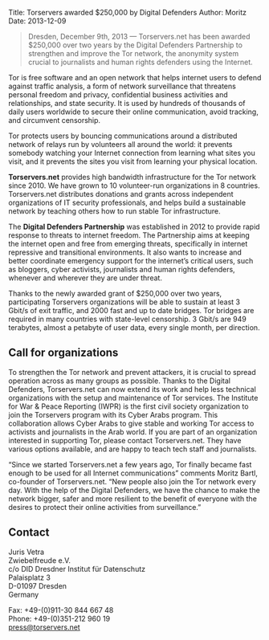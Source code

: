 Title:  Torservers awarded $250,000 by Digital Defenders 
Author: Moritz 
Date: 2013-12-09

> Dresden, December 9th, 2013 — Torservers.net has been awarded
> $250,000 over two years by the Digital Defenders Partnership to
> strengthen and improve the Tor network, the anonymity system
> crucial to journalists and human rights defenders using the Internet.

Tor is free software and an open network that helps internet users to defend against traffic analysis, a form of network surveillance that threatens personal freedom and privacy, confidential business activities and relationships, and state security. It is used by hundreds of thousands of daily users worldwide to secure their online communication, avoid tracking, and circumvent censorship.

Tor protects users by bouncing communications around a distributed network of relays run by volunteers all around the world: it prevents somebody watching your Internet connection from learning what sites you visit, and it prevents the sites you visit from learning your physical location.

**Torservers.net** provides high bandwidth infrastructure for the Tor network since 2010. We have grown to 10 volunteer-run organizations in 8 countries. Torservers.net distributes donations and grants across independent organizations of IT security professionals, and helps build a sustainable network by teaching others how to run stable Tor infrastructure.

The **Digital Defenders Partnership** was established in 2012 to provide rapid response to threats to internet freedom. The Partnership aims at keeping the internet open and free from emerging threats, specifically in internet repressive and transitional environments. It also wants to increase and better coordinate emergency support for the internet’s critical users, such as bloggers, cyber activists, journalists and human rights defenders, whenever and wherever they are under threat. 

Thanks to the newly awarded grant of $250,000 over two years, participating Torservers organizations will be able to sustain at least 3 Gbit/s of exit traffic, and 2000 fast and up to date bridges. Tor bridges are required in many countries with state-level censorship. 3 Gbit/s are 949 terabytes, almost a petabyte of user data, every single month, per direction.

## Call for organizations

To strengthen the Tor network and prevent attackers, it is crucial to spread operation across as many groups as possible. Thanks to the Digital Defenders, Torservers.net can now extend its work and help less technical organizations with the setup and maintenance of Tor services. The Institute for War & Peace Reporting (IWPR) is the first civil society organization to join the Torservers program with its Cyber Arabs program. This collaboration allows Cyber Arabs to give stable and
working Tor access to activists and journalists in the Arab world. If you are part of an organization interested in supporting Tor, please contact Torservers.net. They have various options available, and are happy to teach tech staff and journalists. 

“Since we started Torservers.net a few years ago, Tor finally became fast enough to be used for all Internet communications” comments Moritz Bartl, co-founder of Torservers.net. “New people also join the Tor network every day. With the help of the Digital Defenders, we have the chance to make the network bigger, safer and more resilient to the benefit of everyone with the desires to protect their online activities from surveillance.”

## Contact

Juris Vetra<br/>
Zwiebelfreude e.V.<br/>
c/o DID Dresdner Institut für Datenschutz<br/>
Palaisplatz 3<br/>
D-01097 Dresden<br>
Germany

Fax: +49-(0)911-30 844 667 48<br/>
Phone: +49-(0)351-212 960 19<br/>
<press@torservers.net>
